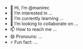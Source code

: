 - 👋 Hi, I’m @manirec
- 👀 I’m interested in ...
- 🌱 I’m currently learning ...
- 💞️ I’m looking to collaborate on ...
- 📫 How to reach me ...
- 😄 Pronouns: ...
- ⚡ Fun fact: ...

<!---
manirec/manirec is a ✨ special ✨ repository because its `README.md` (this file) appears on your GitHub profile.
You can click the Preview link to take a look at your changes.
--->
